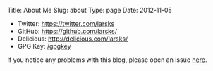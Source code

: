 Title: About Me
Slug: about
Type: page
Date: 2012-11-05

- Twitter: <https://twitter.com/larsks>
- GitHub: <https://github.com/larsks/>
- Delicious: <http://delicious.com/larsks/>
- GPG Key: <a href="/gpgkey">/gpgkey</a>

If you notice any problems with this blog, please open
an issue [here](https://github.com/larsks/blog.oddbit.com/issues).

